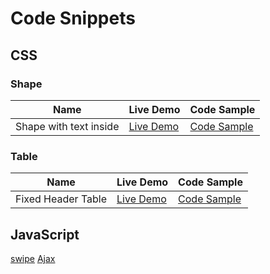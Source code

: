 # Code Snippets

## CSS

### Shape

| Name  | Live Demo  | Code Sample  |
|---|---|---|
| Shape with text inside  |[Live Demo](https://thetminnhtun.github.io/code-snippet/css/shape-with-text-inside/)   |[Code Sample](https://github.com/thetminnhtun/code-snippet/blob/master/css/shape-with-text-inside)   |

### Table

| Name  | Live Demo  | Code Sample  |
|---|---|---|
| Fixed Header Table  |[Live Demo](https://thetminnhtun.github.io/code-snippet/css/table/)   |[Code Sample](https://github.com/thetminnhtun/code-snippet/blob/master/css/shape-with-text-inside)   |

## JavaScript

[swipe](https://thetminnhtun.github.io/code-snippet/js/swipe/index.html)
[Ajax](https://thetminnhtun.github.io/code-snippet/js/ajax)
